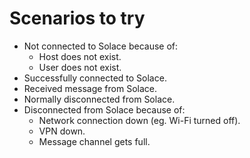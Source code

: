 # Scenarios to try

- Not connected to Solace because of:
  - Host does not exist.
  - User does not exist.
- Successfully connected to Solace.
- Received message from Solace.
- Normally disconnected from Solace.
- Disconnected from Solace because of:
  - Network connection down (eg. Wi-Fi turned off).
  - VPN down.
  - Message channel gets full.

